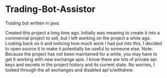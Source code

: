 # Trading-Bot-Assistor

Trading bot written in java.

Created this project a long time ago. Initially was meaning to create it into a commercial project to sell, but I left working on the project a while ago. Looking back on it and noticing how much work I had put into this, I decided to open source it to make it potentially be useful to someone else. Note: Because the project has not been maintained for a while, you may have to get it working with new exchange apis.
I know there are lots of private api keys and secrets in the project history and its current state. No worries, I looked through the all exchanges and disabled api's/withdrew.
